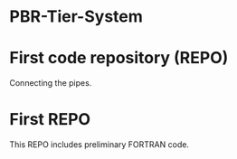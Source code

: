 PBR-Tier-System
===============

# First code repository (REPO)
Connecting the pipes.

# First REPO
This REPO includes preliminary FORTRAN code.

